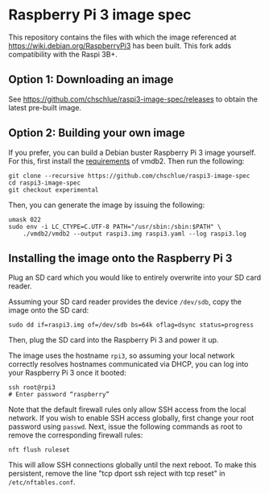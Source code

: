 # Raspberry Pi 3 image spec

This repository contains the files with which the image referenced at
https://wiki.debian.org/RaspberryPi3 has been built.
This fork adds compatibility with the Raspi 3B+.

## Option 1: Downloading an image

See https://github.com/chschlue/raspi3-image-spec/releases to obtain the latest pre-built image.

## Option 2: Building your own image

If you prefer, you can build a Debian buster Raspberry Pi 3 image yourself. For
this, first install the
[requirements](http://git.liw.fi/vmdb2/tree/README)
of vmdb2. Then run the following:

```shell
git clone --recursive https://github.com/chschlue/raspi3-image-spec
cd raspi3-image-spec
git checkout experimental
```

Then, you can generate the image by issuing the following:

```shell
umask 022
sudo env -i LC_CTYPE=C.UTF-8 PATH="/usr/sbin:/sbin:$PATH" \
    ./vmdb2/vmdb2 --output raspi3.img raspi3.yaml --log raspi3.log
```

## Installing the image onto the Raspberry Pi 3

Plug an SD card which you would like to entirely overwrite into your SD card reader.

Assuming your SD card reader provides the device `/dev/sdb`, copy the image onto the SD card:

```shell
sudo dd if=raspi3.img of=/dev/sdb bs=64k oflag=dsync status=progress
```

Then, plug the SD card into the Raspberry Pi 3 and power it up.

The image uses the hostname `rpi3`, so assuming your local network correctly resolves hostnames communicated via DHCP, you can log into your Raspberry Pi 3 once it booted:

```shell
ssh root@rpi3
# Enter password “raspberry”
```

Note that the default firewall rules only allow SSH access from the local
network. If you wish to enable SSH access globally, first change your root
password using `passwd`. Next, issue the following commands as root to remove
the corresponding firewall rules:

```shell
nft flush ruleset
```

This will allow SSH connections globally until the next reboot. To make this
persistent, remove the line "tcp dport ssh reject with tcp reset" in `/etc/nftables.conf`.

